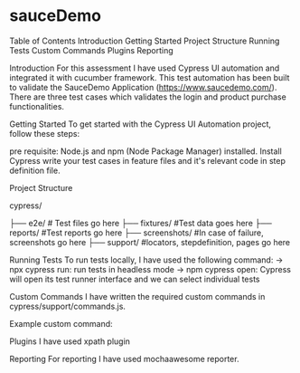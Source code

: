 # sauceDemo
 

Table of Contents
Introduction
Getting Started
Project Structure
Running Tests
Custom Commands
Plugins
Reporting


Introduction
For this assessment I have used Cypress UI automation and integrated it with cucumber framework. This test automation has been built to validate the SauceDemo Application (https://www.saucedemo.com/). There are three test cases which validates the login and product purchase functionalities.

Getting Started
To get started with the Cypress UI Automation project, follow these steps:

pre requisite:
Node.js and npm (Node Package Manager) installed.
Install Cypress
write your test cases in feature files and it's relevant code in step definition file.

Project Structure

cypress/

  ├── e2e/   # Test files go here
  ├── fixtures/ #Test data goes here
  ├── reports/  #Test reports go here
  ├── screenshots/ #In case of failure, screenshots go here
  ├── support/   #locators, stepdefinition, pages go here


Running Tests
To run tests locally, I have used the following command:
-> npx cypress run: run tests in headless mode
-> npm cypress open: Cypress will open its test runner interface and we can select individual tests


Custom Commands
I have written the required custom commands in  cypress/support/commands.js.

Example custom command:

Plugins
I have used xpath plugin

Reporting
For reporting I have used mochaawesome reporter.

